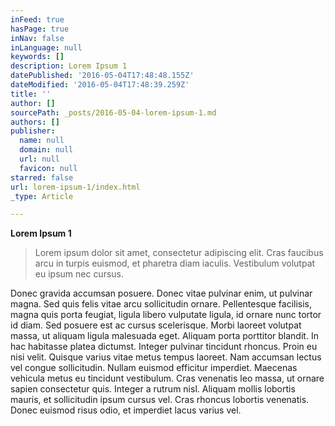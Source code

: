 ```yaml
---
inFeed: true
hasPage: true
inNav: false
inLanguage: null
keywords: []
description: Lorem Ipsum 1
datePublished: '2016-05-04T17:48:48.155Z'
dateModified: '2016-05-04T17:48:39.259Z'
title: ''
author: []
sourcePath: _posts/2016-05-04-lorem-ipsum-1.md
authors: []
publisher:
  name: null
  domain: null
  url: null
  favicon: null
starred: false
url: lorem-ipsum-1/index.html
_type: Article

---
```

**Lorem Ipsum 1**

> Lorem ipsum dolor sit amet, consectetur adipiscing elit. Cras faucibus arcu in turpis euismod, et pharetra diam iaculis. Vestibulum volutpat eu ipsum nec cursus.

Donec gravida accumsan posuere. Donec vitae pulvinar enim, ut pulvinar magna. Sed quis felis vitae arcu sollicitudin ornare. Pellentesque facilisis, magna quis porta feugiat, ligula libero vulputate ligula, id ornare nunc tortor id diam. Sed posuere est ac cursus scelerisque. Morbi laoreet volutpat massa, ut aliquam ligula malesuada eget. Aliquam porta porttitor blandit. In hac habitasse platea dictumst. Integer pulvinar tincidunt rhoncus. Proin eu nisi velit. Quisque varius vitae metus tempus laoreet. Nam accumsan lectus vel congue sollicitudin. Nullam euismod efficitur imperdiet. Maecenas vehicula metus eu tincidunt vestibulum. Cras venenatis leo massa, ut ornare sapien consectetur quis. Integer a rutrum nisl. Aliquam mollis lobortis mauris, et sollicitudin ipsum cursus vel. Cras rhoncus lobortis venenatis. Donec euismod risus odio, et imperdiet lacus varius vel.